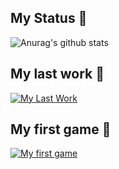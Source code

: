 ## My Status 💯
![Anurag's github stats](https://github-readme-stats.vercel.app/api?username=NoNameoN-A)

## My last work 🧨
[![My Last Work](https://github-readme-stats.vercel.app/api/pin/?username=NoNameoN-A&repo=TNTVillage-Dump)](https://github.com/NoNameoN-A/TNTVillage-Dump)

## My first game 🐍
[![My first game](https://github-readme-stats.vercel.app/api/pin/?username=NoNameoN-A&repo=Snake)](https://github.com/NoNameoN-A/Snake)
